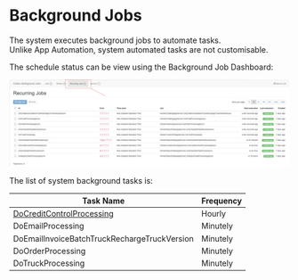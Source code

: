 # Background Jobs

The system executes background jobs to automate tasks.  
Unlike App Automation, system automated tasks are not customisable.

 
 The schedule status can be view using the Background Job Dashboard:  


 ![image](images/DashboardRecurringJobs.png)


 The list of system background tasks is:  

| Task Name                                   | Frequency  |
|---------------------------------------------|------------|
| [DoCreditControlProcessing](DoCreditControlProcessing.md)                   | Hourly     |
| DoEmailProcessing                           | Minutely   |
| DoEmailInvoiceBatchTruckRechargeTruckVersion | Minutely   |
| DoOrderProcessing                           | Minutely   |
| DoTruckProcessing                           | Minutely   |
